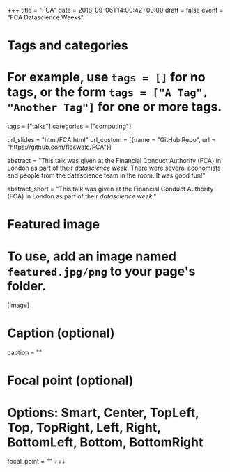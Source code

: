 +++
title = "FCA"
date = 2018-09-06T14:00:42+00:00
draft = false
event = "FCA Datascience Weeks"

# Tags and categories
# For example, use `tags = []` for no tags, or the form `tags = ["A Tag", "Another Tag"]` for one or more tags.
tags = ["talks"]
categories = ["computing"]

url_slides = "html/FCA.html"
url_custom = [{name = "GitHub Repo", url = "https://github.com/floswald/FCA"}]



abstract = "This talk was given at the Financial Conduct Authority (FCA) in London as part of their *datascience week*. There were several economists and people from the datascience team in the room. It was good fun!"

abstract_short = "This talk was given at the Financial Conduct Authority (FCA) in London as part of their *datascience week*."




# Featured image
# To use, add an image named `featured.jpg/png` to your page's folder. 
[image]
  # Caption (optional)
  caption = ""

  # Focal point (optional)
  # Options: Smart, Center, TopLeft, Top, TopRight, Left, Right, BottomLeft, Bottom, BottomRight
  focal_point = ""
+++
